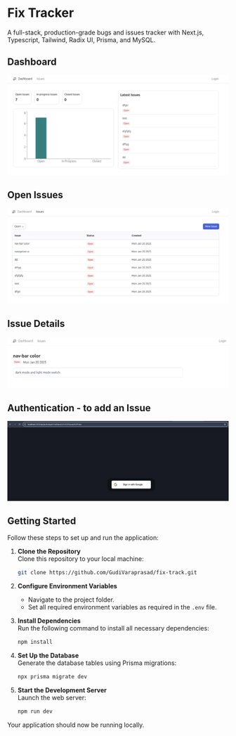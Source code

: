 # Fix Tracker
A full-stack, production-grade bugs and issues tracker with Next.js, Typescript, Tailwind, Radix UI, Prisma, and MySQL.

## Dashboard
![alt text](image-3.png)

## Open Issues
![alt text](image-2.png)

## Issue Details
![alt text](image-1.png)

## Authentication - to add an Issue
![alt text](image.png)

## Getting Started

Follow these steps to set up and run the application:

1. **Clone the Repository**  
   Clone this repository to your local machine:
   ```bash
   git clone https://github.com/GudiVaraprasad/fix-track.git
   ```

2. **Configure Environment Variables**  
   - Navigate to the project folder.
   - Set all required environment variables as required in the `.env` file.

3. **Install Dependencies**  
   Run the following command to install all necessary dependencies:
   ```bash
   npm install
   ```

4. **Set Up the Database**  
   Generate the database tables using Prisma migrations:
   ```bash
   npx prisma migrate dev
   ```

5. **Start the Development Server**  
   Launch the web server:
   ```bash
   npm run dev
   ```

Your application should now be running locally.
